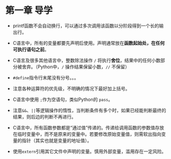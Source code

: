 # 第一章 导学

* printf函数不会自动换行，可以通过多次调用该函数以分阶段得到一个长的输出行。

* C语言中，所有的变量都要先声明后使用。声明通常放在**函数起始处，在任何可执行语句之前**。

* C语言及很多其他语言中，整数除法操作 `/` 将执行**舍位**，结果中的任何小数部分被舍弃。（Python中，`/` 操作结果保留小数，`//` 不保留）

* `#define`指令行末尾没有分号。。。

* 注意各种运算符的优先级，不明确的情况下最好加上括号。

* C语言中使用 `;`作为空语句，类似Python的 `pass`。

* 注意`&&`、`||`等逻辑操作的惰性，当判断条件有多个时，如果已经能判断最终的结果，则后边的判断不再进行。

* C语言中，所有函数参数都是“通过值”传递的。传递给调用函数的参数值存放在临时变量中，而不是原来的变量中。若要修改原始变量值，则需软出指向变量的指针（其实也就是变量的地址值）。

* 使用`extern`引用其它文件中声明的变量。慎用外部变量，滥用存在一定风险。